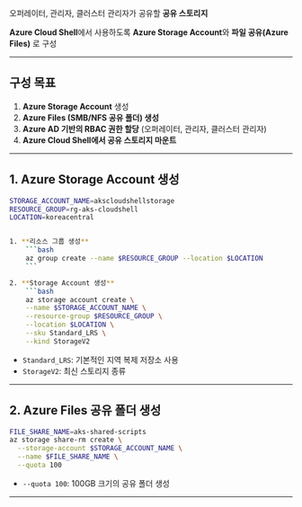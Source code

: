 오퍼레이터, 관리자, 클러스터 관리자가 공유할 **공유 스토리지**

**Azure Cloud Shell**에서 사용하도록 **Azure Storage Account**와 **파일 공유(Azure Files)** 로 구성  


---

## **구성 목표**
1. **Azure Storage Account** 생성  
2. **Azure Files (SMB/NFS 공유 폴더) 생성**  
3. **Azure AD 기반의 RBAC 권한 할당** (오퍼레이터, 관리자, 클러스터 관리자)  
4. **Azure Cloud Shell에서 공유 스토리지 마운트**  

---

## **1. Azure Storage Account 생성**
```sh
STORAGE_ACCOUNT_NAME=akscloudshellstorage
RESOURCE_GROUP=rg-aks-cloudshell
LOCATION=koreacentral


1. **리소스 그룹 생성**
    ```bash
    az group create --name $RESOURCE_GROUP --location $LOCATION
    ```

2. **Storage Account 생성**
    ```bash
    az storage account create \
    --name $STORAGE_ACCOUNT_NAME \
    --resource-group $RESOURCE_GROUP \
    --location $LOCATION \
    --sku Standard_LRS \
    --kind StorageV2 
```
- `Standard_LRS`: 기본적인 지역 복제 저장소 사용  
- `StorageV2`: 최신 스토리지 종류  


---

## **2. Azure Files 공유 폴더 생성**
```sh
FILE_SHARE_NAME=aks-shared-scripts
az storage share-rm create \
  --storage-account $STORAGE_ACCOUNT_NAME \
  --name $FILE_SHARE_NAME \
  --quota 100
```
- `--quota 100`: 100GB 크기의 공유 폴더 생성  

---
